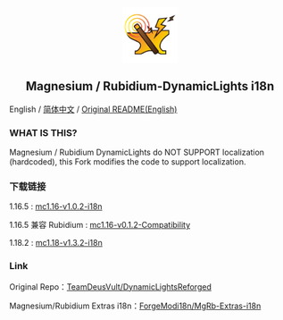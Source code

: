 <p align="center">
 <img width="100px" src="mod_icon/DynLights.png" align="center" alt="Magnesium/Rubidium-DynamicLights Logo" />
 <h2 align="center">Magnesium / Rubidium-DynamicLights i18n</h2>
 <p align="center"></p>

English / [简体中文](README.md) / [Original README(English)](README-original.txt)

### WHAT IS THIS?
Magnesium / Rubidium DynamicLights do NOT SUPPORT localization (hardcoded), this Fork modifies the code to support localization.

### 下载链接

1.16.5 : [mc1.16-v1.0.2-i18n](https://github.com/ForgeModi18n/MgRbDynamicLights-i18n/releases/tag/v1.0.2-i18n-mc1.16)

1.16.5 兼容 Rubidium : [mc1.16-v0.1.2-Compatibility](https://github.com/ForgeModi18n/MgRbDynamicLights-i18n/releases/tag/mc1.16-v0.1.2-Compatibility)

1.18.2 : [mc1.18-v1.3.2-i18n](https://github.com/ForgeModi18n/MgRbDynamicLights-i18n/releases/tag/mc1.18-v1.3.2-i18n)

### Link
Original Repo：[TeamDeusVult/DynamicLightsReforged](https://github.com/TeamDeusVult/DynamicLightsReforged)

Magnesium/Rubidium Extras i18n：[ForgeModi18n/MgRb-Extras-i18n](https://github.com/ForgeModi18n/MgRb-Extras-i18n)
